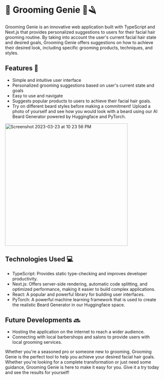 # 🧞 Grooming Genie 💈🪒

Grooming Genie is an innovative web application built with TypeScript and Next.js that provides personalized suggestions to users for their facial hair grooming routine. By taking into account the user's current facial hair state and desired goals, Grooming Genie offers suggestions on how to achieve their desired look, including specific grooming products, techniques, and styles.



## Features 🚀
- Simple and intuitive user interface
- Personalized grooming suggestions based on user's current state and goals
- Easy to use and navigate
- Suggests popular products to users to achieve their facial hair goals.
- Try on different beard styles before making a commitment! Upload a photo of yourself and see how you would look with a beard using our AI Beard Generator powered by Huggingface and PyTorch.
<img width="400" alt="Screenshot 2023-03-23 at 10 23 56 PM" src="https://user-images.githubusercontent.com/93355100/227625377-74af40db-65db-451f-8d3f-b291ee0cdd99.png">




## Technologies Used 💻 
- TypeScript: Provides static type-checking and improves developer productivity.
- Next.js: Offers server-side rendering, automatic code splitting, and optimized performance, making it easier to build complex applications.
- React: A popular and powerful library for building user interfaces.
- PyTorch: A powerful machine learning framework that is used to create the realistic Beard Generator in our Huggingface space.


## Future Developments 🔜
-  Hosting the application on the internet to reach a wider audience.
- Connecting with local barbershops and salons to provide users with local grooming services.

Whether you're a seasoned pro or someone new to grooming, Grooming Genie is the perfect tool to help you achieve your desired facial hair goals. Whether you're looking for a complete transformation or just need some guidance, Grooming Genie is here to make it easy for you. Give it a try today and see the results for yourself!
